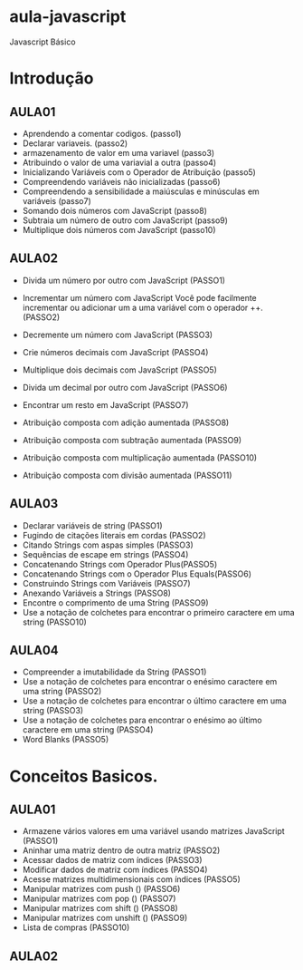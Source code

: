 # aula-javascript
Javascript Básico

# Introdução

 ## AULA01
- Aprendendo a comentar codigos. (passo1)
- Declarar variaveis. (passo2)
- armazenamento de valor em uma variavel (passo3)
- Atribuindo o valor de uma variavial a outra (passo4)
- Inicializando Variáveis ​​com o Operador de Atribuição  (passo5)
- Compreendendo variáveis ​​não inicializadas (passo6)
- Compreendendo a sensibilidade a maiúsculas e minúsculas em variáveis (passo7)
- Somando dois números com JavaScript (passo8)
- Subtraia um número de outro com JavaScript (passo9)
- Multiplique dois números com JavaScript (passo10)

## AULA02
- Divida um número por outro com JavaScript (PASSO1)
- Incrementar um número com JavaScript 
 Você pode facilmente incrementar ou adicionar um a uma variável com o operador ++. (PASSO2)

- Decremente um número com JavaScript (PASSO3)
- Crie números decimais com JavaScript (PASSO4)
- Multiplique dois decimais com JavaScript (PASSO5)
- Divida um decimal por outro com JavaScript (PASSO6)
- Encontrar um resto em JavaScript (PASSO7)
- Atribuição composta com adição aumentada (PASSO8)
- Atribuição composta com subtração aumentada (PASSO9) 
- Atribuição composta com multiplicação aumentada (PASSO10)
- Atribuição composta com divisão aumentada (PASSO11)

## AULA03
- Declarar variáveis ​​de string (PASSO1)
- Fugindo de citações literais em cordas (PASSO2)
- Citando Strings com aspas simples (PASSO3)
- Sequências de escape em strings (PASSO4)
- Concatenando Strings com Operador Plus(PASSO5)
- Concatenando Strings com o Operador Plus Equals(PASSO6)
- Construindo Strings com Variáveis (PASSO7)
- Anexando Variáveis ​​a Strings (PASSO8)
- Encontre o comprimento de uma String (PASSO9)
- Use a notação de colchetes para encontrar o primeiro caractere em uma string (PASSO10)

## AULA04
- Compreender a imutabilidade da String (PASSO1) 
- Use a notação de colchetes para encontrar o enésimo caractere em uma string (PASSO2)
- Use a notação de colchetes para encontrar o último caractere em uma string (PASSO3)
- Use a notação de colchetes para encontrar o enésimo ao último caractere em uma string (PASSO4)
- Word Blanks (PASSO5)

# Conceitos Basicos.

## AULA01

- Armazene vários valores em uma variável usando matrizes JavaScript (PASSO1)
- Aninhar uma matriz dentro de outra matriz (PASSO2)
- Acessar dados de matriz com índices (PASSO3)
- Modificar dados de matriz com índices (PASSO4)
- Acesse matrizes multidimensionais com índices (PASSO5)
- Manipular matrizes com push () (PASSO6)
- Manipular matrizes com pop () (PASSO7)
- Manipular matrizes com shift () (PASSO8)
- Manipular matrizes com unshift () (PASSO9)
- Lista de compras (PASSO10)

## AULA02